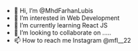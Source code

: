 - 👋 Hi, I’m @MhdFarhanLubis
- 👀 I’m interested in Web Development
- 🌱 I’m currently learning React JS
- 💞️ I’m looking to collaborate on .....
- 📫 How to reach me Instagram @mfl__22

<!---
MhdFarhanLubis/MhdFarhanLubis is a ✨ special ✨ repository because its `README.md` (this file) appears on your GitHub profile.
You can click the Preview link to take a look at your changes.
--->
